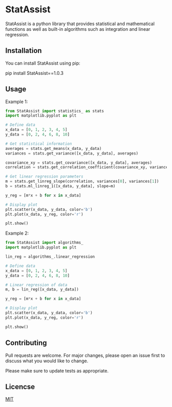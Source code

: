 # StatAssist

StatAssist is a python library that provides statistical and mathematical functions as well as built-in algorithms such
as integration and linear regression.

## Installation

You can install StatAssist using pip:

pip install StatAssist==1.0.3

## Usage

Example 1:

```python
from StatAssist import statistics_ as stats
import matplotlib.pyplot as plt

# Define data
x_data = [0, 1, 2, 3, 4, 5]
y_data = [0, 2, 4, 6, 8, 10]

# Get statistical information
averages = stats.get_means(x_data, y_data)
variances = stats.get_variance([x_data, y_data], averages)

covariance_xy = stats.get_covariance([x_data, y_data], averages)
correlation = stats.get_correlation_coefficient(covariance_xy, variances[0], variances[1])

# Get linear regression parameters
m = stats.get_linreg_slope(correlation, variances[0], variances[1])
b = stats.ml_linreg_1([x_data, y_data], slope=m)

y_reg = [m*x + b for x in x_data]

# Display plot
plt.scatter(x_data, y_data, color='b')
plt.plot(x_data, y_reg, color='r')

plt.show()
```
Example 2:

```python
from StatAssist import algorithms_
import matplotlib.pyplot as plt

lin_reg = algorithms_.linear_regression

# Define data
x_data = [0, 1, 2, 3, 4, 5]
y_data = [0, 2, 4, 6, 8, 10]

# Linear regression of data
m, b = lin_reg([x_data, y_data])

y_reg = [m*x + b for x in x_data]

# Display plot
plt.scatter(x_data, y_data, color='b')
plt.plot(x_data, y_reg, color='r')

plt.show()
```

## Contributing

Pull requests are welcome. For major changes, please open an issue first to discuss what you would like to change.

Please make sure to update tests as appropriate.

## Licencse

[MIT](https://choosealicense.com/license/mit)